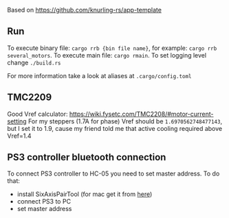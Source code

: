 Based on https://github.com/knurling-rs/app-template

## Run
To execute binary file: `cargo rrb {bin file name}`, for example: `cargo rrb several_motors`.
To execute main file: `cargo rmain`.
To set logging level change `./build.rs`

For more information take a look at aliases at `.cargo/config.toml`

## TMC2209

Good Vref calculator: https://wiki.fysetc.com/TMC2208/#motor-current-setting
For my steppers (1.7A for phase) Vref should be `1.6970562748477143`,
but I set it to 1.9, cause my friend told me that active cooling required above Vref=1.4


## PS3 controller bluetooth connection

To connect PS3 controller to HC-05 you need to set master address. To do that:
- install SixAxisPairTool (for mac get it from [here](https://github.com/user-none/sixaxispairer))
- connect PS3 to PC
- set master address

